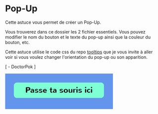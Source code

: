 # Pop-Up

Cette astuce vous permet de créer un Pop-Up.

Vous trouverez dans ce dossier les 2 fichier essentiels. Vous pouvez modifier le nom du bouton et le texte du pop-up ainsi que la couleur du bouton, etc.

Cette astuce utilise le code css du repo [tooltips](https://github.com/zkreations/tooltips) que je vous invite à aller voir si vous voulez changer l'orientation du pop-up ou son apparition.

[ - DoctorPok ]

<img src="https://github.com/DoctorPok42/Astuces-Web/blob/main/IMG/Pop-Up.PNG">
